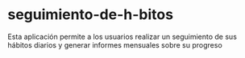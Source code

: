 # seguimiento-de-h-bitos
Esta aplicación permite a los usuarios realizar un seguimiento de sus hábitos diarios y generar informes mensuales sobre su progreso
